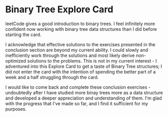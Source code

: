 # Binary Tree Explore Card
leetCode gives a good introduction to binary trees. I feel infinitely more confident now working with binary tree data structures than I did before starting the card. 

I acknowledge that effective solutions to the exercises presented in the conclusion section are beyond my current ability. I could slowly and inefficiently work through the solutions and most likely derive non-optimized solutions to the problems. This is not in my current interest - I adventured into this Explore Card to get a taste of Binary Tree structures; I did not enter the card with the intention of spending the better part of a week and a half struggling through the card. 

I would like to come back and complete these conclusion exercises - undoubtedly after I have studied more binay trees more as a data structure and developed a deeper appreciation and understanding of them. I'm glad with the progress that I've made so far, and I find it sufficient for my purposes.

